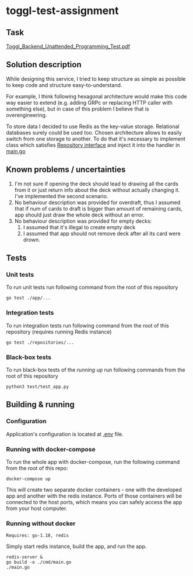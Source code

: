 # toggl-test-assignment

## Task
[Toggl_Backend_Unattended_Programming_Test.pdf](Toggl_Backend_Unattended_Programming_Test.pdf)

## Solution description
While designing this service, I tried to keep structure as simple as possible to keep code and structure easy-to-understand.

For example, I think following hexagonal architecture would make this code way easier to extend (e.g. adding GRPc or replacing HTTP caller with something else),
but in case of this problem I believe that is overengineering.

To store data I decided to use Redis as the key-value storage. Relational databases surely could be used too. Chosen architecture allows to easily switch from one storage to another. To do that it's necessary to implement class which satisfies [Repository interface](/app/repository.go) and inject it into the handler in [main.go](/cmd/main.go)

## Known problems / uncertainties
1. I'm not sure if opening the deck should lead to drawing all the cards from it or just return info about the deck without actually changing it. I've implemented the second scenario.
2. No behaviour description was provided for overdraft, thus I assumed that if num of cards to draft is bigger than amount of remaining cards, app should just draw the whole deck without an error.
3. No behaviour description was provided for empty decks:
   1. I assumed that it's illegal to create empty deck
   2. I assumed that app should not remove deck after all its card were drown.

## Tests
### Unit tests
To run unit tests run following command from the root of this repository
```shell
go test ./app/...
```

### Integration tests
To run integration tests run following command from the root of this repository (requires running Redis instance)
```shell
go test ./repositories/...
```

### Black-box tests
To run black-box tests of the _running_ up run following commands from the root of this repository
```shell
python3 test/test_app.py
```

## Building & running
### Configuration
Application's configuration is located at [.env](/.env) file.

### Running with docker-compose
To run the whole app with docker-compose, run the following command from the root of this repo:
```shell
docker-compose up
```
This will create two separate docker containers - one with the developed app and another with the redis instance.
Ports of those containers will be connected to the host ports, which means you can safely access the app from your host computer.

### Running without docker
`Requires: go-1.18, redis`

Simply start redis instance, build the app, and run the app.
```shell
redis-server &
go build -o ./cmd/main.go
./main.go 
```